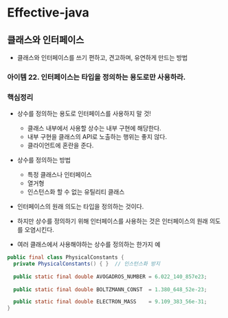 # Effective-java
## 클래스와 인터페이스
* 클래스와 인터페이스를 쓰기 편하고, 견고하며, 유연하게 만드는 방법

### 아이템 22. 인터페이스는 타입을 정의하는 용도로만 사용하라.

### 핵심정리
* 상수를 정의하는 용도로 인터페이스를 사용하지 말 것!
  * 클래스 내부에서 사용할 상수는 내부 구현에 해당한다.
  * 내부 구현을 클래스의 API로 노출하는 행위는 좋지 않다.
  * 클라이언트에 혼란을 준다.
* 상수를 정의하는 방법
  * 특정 클래스나 인터페이스
  * 열거형
  * 인스턴스화 할 수 없는 유틸리티 클래스



* 인터페이스의 원래 의도는 타입을 정의하는 것이다.
* 하지만 상수를 정의하기 위해 인터페이스를 사용하는 것은 인터페이스의 원래 의도를 오염시킨다.

* 여러 클래스에서 사용해야하는 상수를 정의하는 한가지 예
```java
public final class PhysicalConstants {
  private PhysicalConstants() { }  // 인스턴스화 방지
  
  public static final double AVOGADROS_NUMBER = 6.022_140_857e23;
  
  public static final double BOLTZMANN_CONST  = 1.380_648_52e-23;

  public static final double ELECTRON_MASS    = 9.109_383_56e-31;
}


```